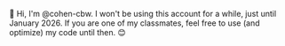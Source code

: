 👋 Hi, I'm @cohen-cbw.
I won't be using this account for a while, just until January 2026. If you are one of my classmates, feel free to use (and optimize) my code until then. 😊

